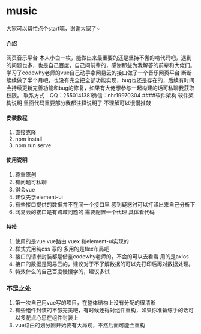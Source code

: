 # music
大家可以帮忙点个start嘛，谢谢大家了~
#### 介绍
网页音乐平台
本人小白一枚，能做出来最重要的还是坚持不懈的啃代码吧，遇到的问题也多，也是自己百度，自己问前辈的，感谢那些为我解答的前辈和大佬们。
学习了codewhy老师的vue自己动手拿网易云的接口做了一个音乐网页平台
断断续续做了半个月吧，也没有完全把全部功能实现，bug也还是存在的，后续有时间会持续更新完善功能和bug的修复，如果有大佬想参与一起构建的话可私聊我获取权限。
联系方式：QQ：2550141381微信：nhr19970304
####软件架构
软件架构说明
里面代码重要部分我都注释说明了 不理解可以慢慢推敲
#### 安装教程

1.  直接克隆
2.  npm install
3.  npm run serve

#### 使用说明

1.  尊重原创
2.  有问题可私聊
3.  得会vue
4.  建议先学element-ui
5.  有些接口提供的数据并不在同一个接口里 感到疑惑时可以打印出来自己分析下
6.  网易云的接口是有跨域问题的 需要配置一个代理 具体看代码


#### 特技

1.  使用的是vue vue路由 vuex 和element-ui实现的
2.  样式式用纯css 写的 多用的是flex布局吧
3.  接口的请求封装都是借鉴codewhy老师的，不会的可以去看看 用的是axios
4.  接口的数据是网易云的，建议对于不了解数据的可以先打印后再对数据处理。
5.  特效什么的自己百度慢慢学的，建议多试

### 不足之处
1.  第一次自己用vue写的项目，在整体结构上没有分配的很清晰
2.  有些组件封装的不够完美吧，有时候还得对组件重构，如果你准备练手的话可以多花点心思在组件封装上
3.  vue路由的划分刚开始要有大局观，不然后面可能会重构


